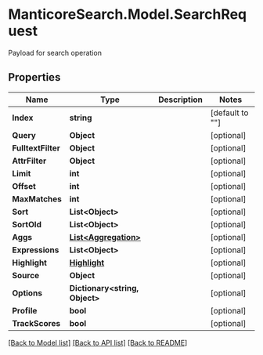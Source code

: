 # ManticoreSearch.Model.SearchRequest
Payload for search operation

## Properties

Name | Type | Description | Notes
------------ | ------------- | ------------- | -------------
**Index** | **string** |  | [default to ""]
**Query** | **Object** |  | [optional] 
**FulltextFilter** | **Object** |  | [optional] 
**AttrFilter** | **Object** |  | [optional] 
**Limit** | **int** |  | [optional] 
**Offset** | **int** |  | [optional] 
**MaxMatches** | **int** |  | [optional] 
**Sort** | **List&lt;Object&gt;** |  | [optional] 
**SortOld** | **List&lt;Object&gt;** |  | [optional] 
**Aggs** | [**List&lt;Aggregation&gt;**](Aggregation.md) |  | [optional] 
**Expressions** | **List&lt;Object&gt;** |  | [optional] 
**Highlight** | [**Highlight**](Highlight.md) |  | [optional] 
**Source** | **Object** |  | [optional] 
**Options** | **Dictionary&lt;string, Object&gt;** |  | [optional] 
**Profile** | **bool** |  | [optional] 
**TrackScores** | **bool** |  | [optional] 


[[Back to Model list]](../README.md#documentation-for-models) [[Back to API list]](../README.md#documentation-for-api-endpoints) [[Back to README]](../README.md)

